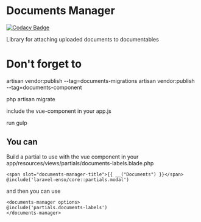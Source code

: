 # Documents Manager
[![Codacy Badge](https://api.codacy.com/project/badge/Grade/3118ebe6bb4647df99675e83a9f56de2)](https://www.codacy.com/app/laravel-enso/DocumentsManager?utm_source=github.com&amp;utm_medium=referral&amp;utm_content=laravel-enso/DocumentsManager&amp;utm_campaign=Badge_Grade)

Library for attaching uploaded documents to documentables

# Don't forget to

artisan vendor:publish --tag=documents-migrations
artisan vendor:publish --tag=documents-component

php artisan migrate

include the vue-component in your app.js

run gulp

## You can

Build a partial to use with the vue component in your app/resources/views/partials/documents-labels.blade.php

```
<span slot="documents-manager-title">{{ __("Documents") }}</span>
@include('laravel-enso/core::partials.modal')
```

and then you can use

```
<documents-manager options>
@include('partials.documents-labels')
</documents-manager>
```
